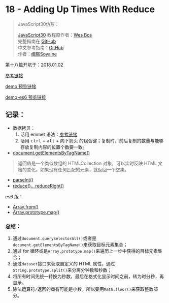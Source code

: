 # 18 - Adding Up Times With Reduce

> JavaScript30仿写：
>
> [JavaScript30](https://javascript30.com) 教程原作者：[Wes Bos](https://github.com/wesbos)    
> 完整指南在 [GitHub](https://github.com/soyaine/JavaScript30)  
> 中文参考指南：[GitHub](https://github.com/soyaine/JavaScript30)  
> 作者：[缉熙Soyaine](https://github.com/soyaine)

第十八篇开坑于：2018.01.02

[参考链接](https://github.com/soyaine/JavaScript30/tree/master/18%20-%20AddingUpTimesWithReduce)

[demo 预览链接](https://hehe1111.github.io/js_demo/js30/18%20-%20Adding%20Up%20Times%20With%20Reduce/)

[demo-es6 预览链接](https://hehe1111.github.io/js_demo/js30/18%20-%20Adding%20Up%20Times%20With%20Reduce/index_es6.html)

## 记录：

- 数据拷贝：
    1. 活用 emmet 语法：[参考链接](https://docs.emmet.io/cheat-sheet/)
    2. 活用 <kbd>ctrl</kbd> + <kbd>alt</kbd> + 向下箭头 的组合键；复制时，前后复制的数量与能够存放复制内容的位置个数要一致。
- [document.getElementsByTagName()](http://javascript.ruanyifeng.com/dom/document.html#toc23)
> 返回值是一个类似数组的 HTMLCollection 对象，可以实时反映 HTML 文档的变化。如果没有任何匹配的元素，就返回一个空集。

- [parseInt()](http://javascript.ruanyifeng.com/grammar/number.html#toc11)
- [reduce()，reduceRight()](http://javascript.ruanyifeng.com/stdlib/array.html#toc18)

es6 版：
- [Array.from()](https://developer.mozilla.org/zh-CN/docs/Web/JavaScript/Reference/Global_Objects/Array/from)
- [Array.prototype.map()](https://developer.mozilla.org/zh-CN/docs/Web/JavaScript/Reference/Global_Objects/Array/map)

### 总结：
1. 通过`document.querySelectorAll()`或者是`document.getElementsByTagName()`来获取目标元素集合；
2. 通过 for 循环或是`Array.prototype.map()`来遍历上一步中获得的目标元素集合；
3. 通过`dataset`接口来获取自定义的 HTML 属性，通过`String.prototype.split()`来分离分钟数和秒数；
4. 将所有时间先统一转换为秒数，最后在格式化显示时间之前，转为时分秒，再显示。
5. 除法运算符`/`返回的商有可能是小数，所以要用`Math.floor()`来获取整数部分。
